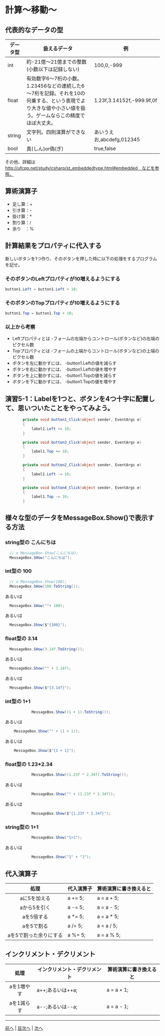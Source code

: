 # 計算～移動～

## 代表的なデータの型
|データ型|扱えるデータ|例|
|-------|-----------|--|
|int    |約-21億～21億までの整数(小数以下は記録しない)|100,0,-999|
|float  |有効数字6～7桁の小数。1.23456などの連続した6～7桁を記録。それを10の何乗する、という表現でより大きな値や小さい値を扱う。ゲームならこの精度でほぼ大丈夫。|1.23f,3.14152f,-999.9f,0f|
|string |文字列。四則演算ができない|あいうえお,abcdefg,012345|
|bool   |真(しん)or偽(ぎ)|true,false|

その他、詳細は http://ufcpp.net/study/csharp/st_embeddedtype.html#embedded　などを参照。

## 算術演算子
- 足し算：+
- 引き算：-
- 掛け算：*
- 割り算：/
- 余り　：%

## 計算結果をプロパティに代入する
新しいボタンを1つ作り、そのボタンを押した時に以下の処理をするプログラムを記せ。

### そのボタンのLeftプロパティが10増えるようにする
```cs
button1.Left = button1.Left + 10;
```

### そのボタンのTopプロパティが10増えるようにする
```cs
button1.Top = button1.Top + 10;
```

### 以上から考察
- Leftプロパティとは
  -フォームの左端からコントロール(ボタンなど)の左端のピクセル数
- Topプロパティとは
  -フォームの上端からコントロール(ボタンなど)の上端のピクセル数
- ボタンを左に動かすには、
  -button1.Leftの値を減らす
- ボタンを右に動かすには、
  -button1.Leftの値を増やす
- ボタンを上に動かすには、
  -button1.Topの値を減らす
- ボタンを下に動かすには、
  -button1.Topの値を増やす

## 演習5-1：Labelを1つと、ボタンを4つ十字に配置して、思いついたことをやってみよう。

```cs
        private void button1_Click(object sender, EventArgs e)
        {
            label1.Left += 10;
        }

        private void button3_Click(object sender, EventArgs e)
        {
            label1.Top += 10;
        }

        private void button2_Click(object sender, EventArgs e)
        {
            label1.Left -= 10;
        }

        private void button4_Click(object sender, EventArgs e)
        {
            label1.Top -= 10;
        }
```

## 様々な型のデータをMessageBox.Show()で表示する方法
### string型の こんにちは
```cs
  // x MessageBox.Show(こんにちは);
  MessageBox.SHow("こんにちは");
```

### int型の 100
```cs
  // x MessageBox.Show(100);
  MessageBox.SHow(100.ToString());
```

あるいは

```cs
  MessageBox.SHow(""+ 100);
```

あるいは

```cs
  MessageBox.Show($"{100}");
```

### float型の 3.14
```cs
  MessageBox.SHow(3.14f.ToString());
```

あるいは

```cs
  MessageBox.Show("" + 3.14f);
```

あるいは

```cs
  MessageBox.Show($"{3.14f}");
```

### int型の 1+1
```cs
            MessageBox.Show((1 + 1).ToString());
```

あるいは

```cs
    MessageBox.Show("" + (1 + 1));
```

あるいは

```cs
    MessageBox.Show($"{1 + 1}");
```
### float型の 1.23*2.34
```cs
            MessageBox.Show((1.23f * 2.34f).ToString());
```

あるいは

```cs
            MessageBox.Show("" + (1.23f * 2.34f));
```

あるいは

```cs
            MessageBox.Show($"{1.23f * 2.34f}");
```
### string型の 1+1
```cs
            MessageBox.Show("1+1");
```

あるいは
```cs
            MessageBox.Show("1" + "1");
```

## 代入演算子
|処理                   |代入演算子|算術演算に書き換えると|
|:---------------------:|---------|-------------------|
|aに5を加える            | a += 5; | a = a + 5;|
|aから5を引く           | a -= 5; | a = a - 5;|
|aを5倍する             | a *= 5; | a = a * 5; |
|aを5で割る             | a /= 5; | a = a / 5;|
|aを5で割った余りにする   |a %= 5; | a = a % 5;|

## インクリメント・デクリメント
|処理      |インクリメント・デクリメント|算術演算に書き換えると|
|:-------:|--------------------------|----------------------|
|aを1増やす| a++;あるいは++a; | a = a + 1; |		
|aを1減らす| a--;あるいは--a; | a = a - 1; |

---

[前へ](04.md) | [目次へ](README.md#%E7%9B%AE%E6%AC%A1) | [次へ](06.md)
